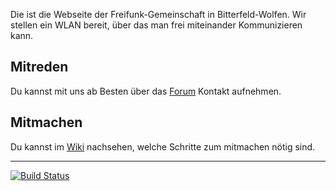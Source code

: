 Die ist die Webseite der Freifunk-Gemeinschaft in Bitterfeld-Wolfen. Wir stellen ein WLAN bereit, über das man frei miteinander Kommunizieren kann.

## Mitreden

Du kannst mit uns ab Besten über das [Forum] Kontakt aufnehmen.

## Mitmachen

Du kannst im [Wiki] nachsehen, welche Schritte zum mitmachen nötig sind.

---

[![Build Status](https://travis-ci.org/Freifunk-Wolfen/wolfen.freifunk.net.svg?branch=master)](https://travis-ci.org/Freifunk-Wolfen/wolfen.freifunk.net)

[Forum]: https://wolfennord.flarum.cloud/
[Wiki]: https://wiki.freifunk.net/Wolfen:Hauptseite
